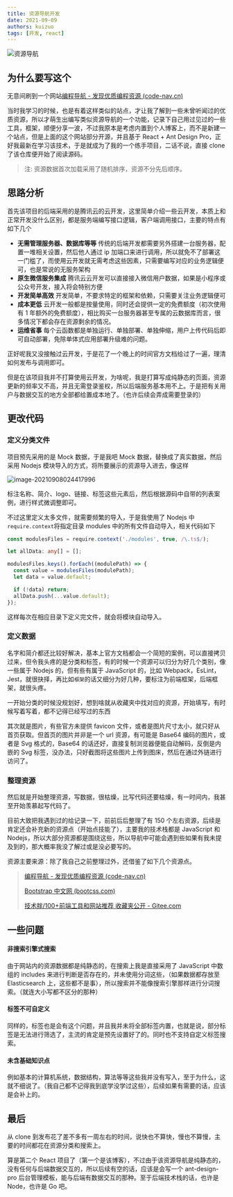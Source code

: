 ```yaml
---
title: 资源导航开发
date: 2021-09-09
authors: kuizuo
tags: [开发, react]
---
```


![资源导航](https://img.kuizuo.cn/20220125164617.png)

<!-- truncate -->

## 为什么要写这个

无意间刷到一个网站[编程导航 - 发现优质编程资源 (code-nav.cn)](https://www.code-nav.cn/)

当时我学习的时候，也是有着这样类似的站点，才让我了解到一些未曾听闻过的优质资源，所以才萌生出编写类似资源导航的一个功能，记录下自己用过见过的一些工具，框架，顺便分享一波，不过我原本是考虑内置到个人博客上，而不是新建一个站点，但是上面的这个网站部分开源，并且基于 React + Ant Design Pro，正好我最新在学习该技术，于是就成为了我的一个练手项目，二话不说，直接 clone 了该仓库便开始了阅读源码。

> 注: 资源数据首次加载采用了随机排序，资源不分先后顺序。

## 思路分析

首先该项目的后端采用的是腾讯云的云开发，这里简单介绍一些云开发，本质上和正常开发没什么区别，都是服务端编写接口逻辑，客户端调用接口，主要的特点有如下几个

- **无需管理服务器、数据库等等**
  传统的后端开发都需要另外搭建一台服务器，配置一堆相关设置，然后他人通过 ip 加端口来进行调用，所以就免不了部署这一门槛了，而使用云开发就无需考虑这些因素，只需要编写对应的业务逻辑便可，也是常说的无服务架构
- **原生微信服务集成**
  腾讯云云开发可以直接接入微信用户数据，如果是小程序或公众号开发，接入将会特别方便
- **开发简单高效**
  开发简单，不要求特定的框架和依赖，只需要关注业务逻辑便可
- **成本更低**
  云开发一般都是按量使用，同时还会提供一定的免费额度（初次使用有 1 年额外的免费额度），相比购买一台服务器甚至专属的云数据库而言，很多情况下都会存在资源剩余的情况。
- **运维省事**
  每个云函数都是单独运行、单独部署、单独伸缩，用户上传代码后即可自动部署，免除单体式应用部署升级难的问题。

正好呢我又没接触过云开发，于是花了一个晚上的时间官方文档给过了一遍，理清如何发布与调用即可。

但是在该项目我并不打算使用云开发，为啥呢，我是打算写成纯静态的页面，资源更新的频率又不高，并且无需登录鉴权，所以后端服务基本用不上。于是把有关用户与数据交互的地方全部都给置成本地了。（也许后续会弄成需要登录的）

## 更改代码

### 定义分类文件

项目预先采用的是 Mock 数据，于是我吧 Mock 数据，替换成了真实数据，然后采用 Nodejs 模块导入的方式，将所要展示的资源导入进去，像这样

![image-20210908024417996](https://img.kuizuo.cn/image-20210908024417996.png)

标注名称、简介、logo、链接、标签这些元素后，然后根据源码中自带的列表案例，进行样式微调整即可。

不过这里定义太多文件，就需要频繁的导入，于是我使用了 Nodejs 中`require.context`将指定目录 modules 中的所有文件自动导入，相关代码如下

```typescript title="mock/index.ts"
const modulesFiles = require.context('./modules', true, /\.ts$/);

let allData: any[] = [];

modulesFiles.keys().forEach((modulePath) => {
  const value = modulesFiles(modulePath);
  let data = value.default;

  if (!data) return;
  allData.push(...value.default);
});
```

这样每次在相应目录下定义完文件，就会将模块自动导入。

### 定义数据

名字和简介都还比较好解决，基本上官方文档都会一个简短的案例，可以直接拷贝过来，但令我头疼的是分类和标签，有的时候一个资源可以归分为好几个类别，像一些属于 Nodejs 的，但有些有属于 JavaScript 的，比如 Webpack，EsLint，Jest，就很抉择，再比如`框架`的话又细分为好几种，要标注为前端框架，后端框架，就很头疼。

一开始分类的时候没规划好，想到啥就从收藏夹中找对应的资源，开始填写，有时候写着写着，都不记得已经写过的东西

其次就是图片，有些官方未提供 favicon 文件，或者是图片尺寸太小，就只好从首页获取。但首页的图片并非是一个 url 资源，有可能是 Base64 编码的图片，或者是 Svg 格式的，Base64 的话还好，直接复制浏览器便能自动解码，反倒是内嵌的 Svg 标签，没办法，只好截图将这些图片上传到图床，然后在通过外链进行访问了。

### 整理资源

然后就是开始整理资源，写数据，很枯燥，比写代码还要枯燥，有一时间内，我甚至开始羡慕起写代码了。

目前大致把我遇到过的给记录一下，前前后后整理了有 150 个左右资源，后续是肯定还会补充新的资源点（开始点技能了），主要我的技术栈都是 JavaScript 和 Nodejs，所以大部分资源都是围绕这些，所以导航中可能会遇到些如果有我未提及到的，那大概率我没了解过或是没必要写的。

资源主要来源：除了我自己之前整理过外，还借鉴了如下几个资源点。

> [编程导航 - 发现优质编程资源 (code-nav.cn)](https://www.code-nav.cn/)
>
> [Bootstrap 中文网 (bootcss.com)](https://www.bootcss.com/)
>
> [技术胖/100+前端工具和网站推荐 收藏夹公开 - Gitee.com](https://gitee.com/jishupang/Favorites/blob/master/02.Markdown/Markdown技术胖浏览器收藏夹公开.md)

## 一些问题

#### 非搜索引擎式搜索

由于网站内的资源数据都是纯静态的，在搜索上我是直接采用了 JavaScript 中数组的 includes 来进行判断是否存在的，并未使用分词这些，（如果数据都存放至 Elasticsearch 上，这些都不是事），所以搜索并不能像搜索引擎那样进行分词搜索。（就连大小写都不区分的那种）

#### 标签不可自定义

同样的，标签也是会有这个问题，并且我并未将全部标签内置，也就是说，部分标签是无法进行筛选了，主流的肯定是预先设置好了的。同时也不支持自定义标签搜索。

#### 未含基础知识点

例如基本的计算机系统，数据结构，算法等等这些我并没有写入，至于为什么，这就不细说了。（我自己都不记得我到底学没学过这些），后续如果有需要的话，应该是会补上的。

## 最后

从 clone 到发布花了差不多有一周左右的时间，说快也不算快，慢也不算慢，主要的时间都花在资源分类和搜索上。

算是第二个 React 项目了（第一个是该博客），不过由于该资源导航是纯静态的，没有任何与后端数据交互的，所以后续有空的话，应该是会写一个 ant-design-pro 后台管理模板，能与后端有数据交互的那种。至于后端技术栈的话，也许是 Node，也许是 Go 吧。
